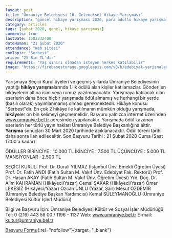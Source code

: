 ```yaml
---
layout: post
title: "Ümraniye Belediyesi 16. Geleneksel Hikaye Yarışması"
description: "güncel hikaye yarışması 2020, para ödüllü hikaye yarışmaları 2020, öykü yarışması"
category: articles
tags: [şubat 2020, genel, hikaye yarışması]
comments: true
lastDate: 1582232400
dateHuman: "21 Şubat 2020"
attendance: "Web sitesi"
comTopic: "Serbest"
price: "25 Bin TL'dir"
requirements: "Yaş sınırı olmadan isteyen herkes katılabilir"
image: "https://firebasestorage.googleapis.com/v0/b/edebiyat-yarismalari.appspot.com/o/16-umraniye-hikaye-yarismasi-2020.jpg?alt=media&token=4725de49-e6c4-494c-a474-0de7a363a6d2"
---
```


Yarışmaya Seçici Kurul üyeleri ve geçmiş yıllarda Ümraniye Belediyesinin yaptığı **hikâye yarışma**larında 1.lik ödülü alan kişiler katılamazlar.
Gönderilen hikâyelerin altına isim veya rumuz yazılmayacaktır.
Yarışmaya katılacak olan eserlerin daha önce hiçbir yarışmada ödül almamış ve herhangi bir yerde (basılı olarak) yayımlanmamış olması gerekmektedir.
Hikâye konusu "Serbest"dir.
En çok 2 hikâye ile katılmanın mümkün olduğu yarışmada, **hikâye**ler on bin kelimeyi geçmemelidir.
Başvuru yalnızca internet üzerinden www.umraniye.bel.tr adresinden yapılacaktır.
Yarışmada ödül kazanan eserlerin her türlü yayın hakları Ümraniye Belediye Başkanlığına aittir.
**Yarışma** sonuçları 30 Mart 2020 tarihinde açıklanacaktır.
Ödül töreni tarihi daha sonra ilan edilecektir.
Son Başvuru Tarihi :  21 Şubat 2020 Cuma (Saat 17:00'a kadar)

ÖDÜLLER
BİRİNCİYE : 10.000 TL
İKİNCİYE  : 7.500 TL
ÜÇÜNCÜYE  : 5.000 TL
MANSİYONLAR : 2.500 TL

SEÇİCİ KURUL:
Prof. Dr. Durali YILMAZ (İstanbul Ünv. Emekli Öğretim Üyesi)
Prof. Dr. Fatih ANDI (Fatih Sultan M. Vakıf Ünv. Edebiyat Fak. Rektörü)
Prof. Dr. Hasan AKAY (Fatih Sultan M. Vakıf Ünv. Öğretim Üyesi)
Yrd. Doç. Dr. Alim KAHRAMAN (Hikâyeci/Yazar)
Cemal ŞAKAR (Hikâyeci/Yazar)
Ömer LEKESİZ (Hikâyeci/Yazar)
Özcan ÜNLÜ (Yazar, Şair)
Mesut ÖZDEMİR (Ümraniye Belediye Başkan Yardımcısı)
Kemal SÜLEYMANOĞLU (Ümraniye Belediyesi Kültür İşlerİ Müdürü)

Bilgi ve Başvuru İçin: Ümraniye Belediyesi Kültür ve Sosyal İşler Müdürlüğü
Tel: 0 (216) 443 56 00 / 1196 - 1137
Web: www.umraniye.bel.tr
E-mail: kultur@umraniye.bel.tr

[Başvuru Formu](http://yarisma.umraniye.bel.tr/yarisma-katil-2.html?utm_source=edebiyatyarismalari.com&utm_medium=affiliate&utm_campaign=cpc){:rel="nofollow"}{:target="_blank"}